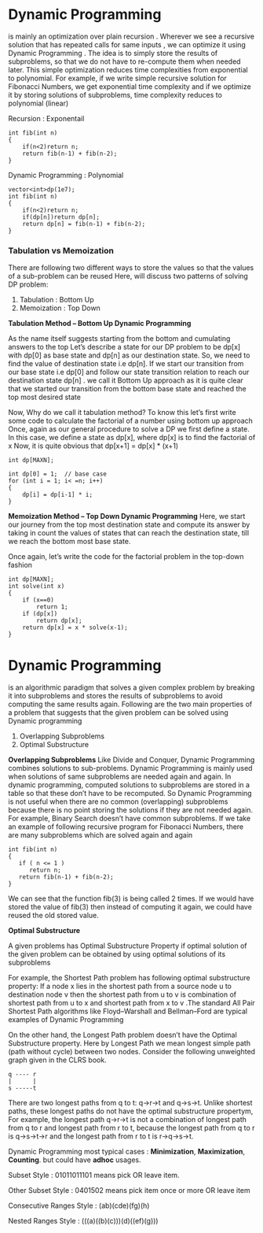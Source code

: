 # Dynamic Programming

is mainly an optimization over plain recursion . Wherever we see a recursive solution that has 
repeated calls for same inputs , we can optimize it using Dynamic Programming . The idea is to simply store
the results of subproblems, so that we do not have to re-compute them when needed later. This simple optimization 
reduces time complexities from exponential to polynomial.
For example, if we write simple recursive solution for Fibonacci Numbers, we get exponential time complexity 
and if we optimize it 
by storing solutions of subproblems, time complexity reduces to polynomial (linear)

Recursion : Exponentail


```
int fib(int n)
{
    if(n<2)return n;
    return fib(n-1) + fib(n-2);
}
```

Dynamic Programming : Polynomial
```
vector<int>dp(1e7);
int fib(int n)
{
    if(n<2)return n;
    if(dp[n])return dp[n];
    return dp[n] = fib(n-1) + fib(n-2);
}
```


### Tabulation vs Memoization

There are following two different ways to store the values so that the values of a sub-problem can be reused
Here, will discuss two patterns of solving DP problem:

1) Tabulation   : Bottom Up
2) Memoization  : Top Down


**Tabulation Method – Bottom Up Dynamic Programming**
                      
As the name itself suggests starting from the bottom and cumulating answers to the top
Let’s describe a state for our DP problem to be dp[x] with dp[0] as base state and dp[n] as our destination state. 
So, we need to find the value of destination state i.e dp[n].
If we start our transition from our base state i.e dp[0] and follow our state transition relation to reach 
our destination state dp[n] . we call it Bottom Up approach as it is quite clear that we started our transition
from the bottom base state and reached the top most desired state

Now, Why do we call it tabulation method?
To know this let’s first write some code to calculate the factorial of a number using bottom up approach
Once, again as our general procedure to solve a DP we first define a state. 
In this case, we define a state as dp[x], where dp[x] is to find the factorial of x
Now, it is quite obvious that dp[x+1] = dp[x] * (x+1)

```
int dp[MAXN];

int dp[0] = 1;  // base case
for (int i = 1; i< =n; i++)
{
    dp[i] = dp[i-1] * i;
}
```

**Memoization Method – Top Down Dynamic Programming** 
Here, we start our journey from the top most destination state and compute its answer by taking in count 
the values of states that can reach the destination state, till we reach the bottom most base state.

Once again, let’s write the code for the factorial problem in the top-down fashion

```
int dp[MAXN];
int solve(int x)
{
    if (x==0)
        return 1;
    if (dp[x])
        return dp[x];
    return dp[x] = x * solve(x-1);
}
```

# Dynamic Programming 

is an algorithmic paradigm that solves a given complex problem by breaking it into subproblems 
and stores the results of subproblems to avoid computing the same results again. Following are the two main 
properties of a problem that suggests that the given problem can be solved using Dynamic programming

1) Overlapping Subproblems
2) Optimal Substructure

**Overlapping Subproblems**
Like Divide and Conquer, Dynamic Programming combines solutions to sub-problems. Dynamic Programming is mainly used
when solutions  of same subproblems are needed again and again. In dynamic programming, computed solutions to 
subproblems are stored in a table so that these don’t have to be recomputed. So Dynamic Programming is not useful
when there are no common (overlapping)  subproblems because there is no point storing the solutions if they are not
needed again. For example, Binary Search doesn’t have common subproblems. If we take an example of following recursive
program for Fibonacci Numbers, there are many subproblems which are solved again and again
```
int fib(int n) 
{ 
   if ( n <= 1 ) 
      return n; 
   return fib(n-1) + fib(n-2); 
}
```

We can see that the function fib(3) is being called 2 times. If we would have stored the value of fib(3)
then instead of computing it  again, we could have reused the old stored value.

**Optimal Substructure**

A given problems has Optimal Substructure Property if optimal solution of the given problem can be obtained by 
using optimal solutions of its subproblems

For example, the Shortest Path problem has following optimal substructure property:
If a node x lies in the shortest path from a source node u to destination node v then the shortest path 
from u to v is combination of shortest path from u to x and shortest path from x to v .The standard All Pair
Shortest Path algorithms like Floyd–Warshall and Bellman–Ford are typical examples of Dynamic Programming

On the other hand, the Longest Path problem doesn’t have the Optimal Substructure property. Here by Longest Path 
we mean longest  simple path (path without cycle) between two nodes. Consider the following unweighted graph given 
in the CLRS book. 
```
q ---- r
|      |
s -----t
```
There are two longest paths from q to t: q→r→t and q→s→t. Unlike shortest paths, these longest
paths do not have the optimal substructure propertym, For example, the longest path q→r→t is not a combination of 
longest path from q to r and longest path from r to t, because the longest path from q to r is q→s→t→r and 
the longest path from r to t is r→q→s→t.    

Dynamic Programming most typical cases : **Minimization**, **Maximization**, **Counting**. but could have **adhoc** usages.

Subset Style : 01011011101 means pick OR leave item.

Other Subset Style : 0401502 means pick item once or more OR leave item

Consecutive Ranges Style : (ab)(cde)(fg)(h)

Nested Ranges Style : (((a)((b)(c)))(d)((ef)(g)))

